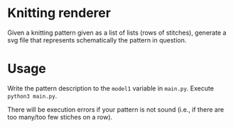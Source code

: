 # Knitting renderer

Given a knitting pattern given as a list of lists (rows of stitches), 
generate a svg file that represents schematically the pattern in question. 

# Usage

Write the pattern description to the `model1` variable in `main.py`. Execute `python3 main.py`.

There will be execution errors if your pattern is not sound (i.e., if there are too many/too few stiches on a row).
